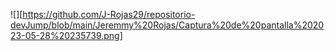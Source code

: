 ![][https://github.com/J-Rojas29/repositorio-devJump/blob/main/Jeremmy%20Rojas/Captura%20de%20pantalla%202023-05-28%20235739.png]
